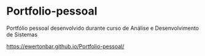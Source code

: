 # Portfolio-pessoal
Portfólio pessoal desenvolvido durante curso de Análise e Desenvolvimento de Sistemas

https://ewertonbar.github.io/Portfolio-pessoal/
